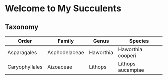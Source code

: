 # Welcome to My Succulents

## Taxonomy
| Order          | Family        | Genus     | Species           |
| -------------- | ------------- | --------- | ----------------- |
| Asparagales    | Asphodelaceae | Haworthia | Haworthia cooperi |
| Caryophyllales | Aizoaceae     | Lithops   | Lithops aucampiae |